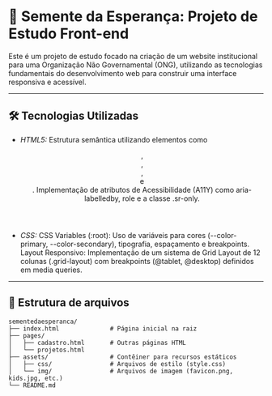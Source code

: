 # 🌱 Semente da Esperança: Projeto de Estudo Front-end

Este é um projeto de estudo focado na criação de um website institucional para uma Organização Não Governamental (ONG), utilizando as tecnologias fundamentais do desenvolvimento web para construir uma interface responsiva e acessível.

---

## 🛠️ Tecnologias Utilizadas

- *HTML5:* Estrutura semântica utilizando elementos como <header>, <main>, <section>, <form> e <article>. Implementação de atributos de Acessibilidade (A11Y) como aria-labelledby, role e a classe .sr-only.

- *CSS:* CSS Variables (:root): Uso de variáveis para cores (--color-primary, --color-secondary), tipografia, espaçamento e breakpoints. Layout Responsivo: Implementação de um sistema de Grid Layout de 12 colunas (.grid-layout) com breakpoints (@tablet, @desktop) definidos em media queries.

---

## 📂 Estrutura de arquivos

```
sementedaesperanca/
├── index.html              # Página inicial na raiz
├── pages/
│   ├── cadastro.html       # Outras páginas HTML
│   └── projetos.html
├── assets/                 # Contêiner para recursos estáticos
│   ├── css/                # Arquivos de estilo (style.css)
│   └── img/                # Arquivos de imagem (favicon.png, kids.jpg, etc.)
└── README.md
